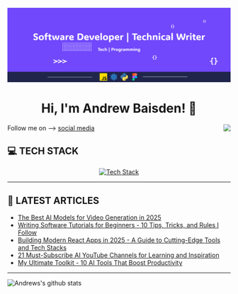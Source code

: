 ![Programmer](img/header-2025.png 'Software Developer and Technical Writer')

<h1 align="center">Hi, I'm Andrew Baisden! 👋 </h1>
<img align="right" src="https://visitor-badge.laobi.icu/badge?page_id=andrewbaisden.visitor-badge"  />

<p>

Follow me on --> <a href="https://limey.io/andrewbaisden"> social media</a>

</p>

<h2>💻 TECH STACK</h2>

<p align="center">
  <a href="https://skillicons.dev">
    <img src="https://skillicons.dev/icons?i=tailwind,js,astro,react,nodejs,py,postgres,docker,figma" alt="Tech Stack"/>
  </a>
</p>

---

<h2>📝 LATEST ARTICLES</h2>

<!-- BLOG-POST-LIST:START -->
- [The Best AI Models for Video Generation in 2025](https://dev.to/andrewbaisden/the-best-ai-models-for-video-generation-in-2025-2h0m)
- [Writing Software Tutorials for Beginners - 10 Tips, Tricks, and Rules I Follow](https://dev.to/andrewbaisden/writing-software-tutorials-for-beginners-10-tips-tricks-and-rules-i-follow-9e5)
- [Building Modern React Apps in 2025 - A Guide to Cutting-Edge Tools and Tech Stacks](https://dev.to/andrewbaisden/building-modern-react-apps-in-2025-a-guide-to-cutting-edge-tools-and-tech-stacks-k8g)
- [21 Must-Subscribe AI YouTube Channels for Learning and Inspiration](https://dev.to/andrewbaisden/21-must-subscribe-ai-youtube-channels-for-learning-and-inspiration-12m3)
- [My Ultimate Toolkit - 10 AI Tools That Boost Productivity](https://dev.to/andrewbaisden/my-ultimate-toolkit-10-ai-tools-that-boost-productivity-3paj)
<!-- BLOG-POST-LIST:END -->

---

![Andrews's github stats](https://github-readme-stats.vercel.app/api?username=andrewbaisden&show_icons=true&theme=tokyonight)
